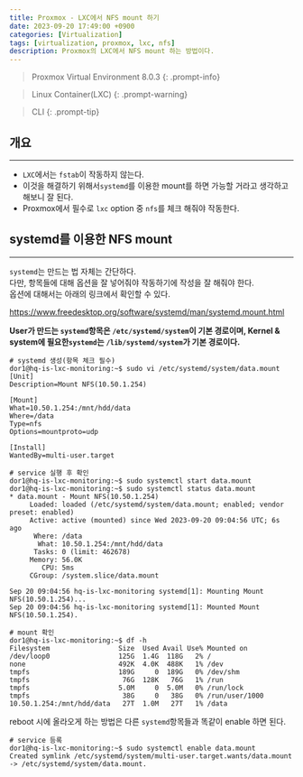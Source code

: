 ```yaml
---
title: Proxmox - LXC에서 NFS mount 하기
date: 2023-09-20 17:49:00 +0900
categories: [Virtualization]
tags: [virtualization, proxmox, lxc, nfs]
description: Proxmox의 LXC에서 NFS mount 하는 방법이다.
---
```


>Proxmox Virtual Environment 8.0.3
{: .prompt-info}

>Linux Container(LXC)
{: .prompt-warning}

>CLI
{: .prompt-tip}

## 개요
---

* `LXC`에서는 `fstab`이 작동하지 않는다.
* 이것을 해결하기 위해서`systemd`를 이용한 mount를 하면 가능할 거라고 생각하고 해보니 잘 된다.
* Proxmox에서 필수로 `lxc` option 중 `nfs`를 체크 해줘야 작동한다.

## systemd를 이용한 NFS mount
---

`systemd`는 만드는 법 자체는 간단하다.  
다만, 항목들에 대해 옵션을 잘 넣어줘야 작동하기에 작성을 잘 해줘야 한다.  
옵션에 대해서는 아래의 링크에서 확인할 수 있다.

<https://www.freedesktop.org/software/systemd/man/systemd.mount.html>

**User가 만드는 `systemd`항목은 `/etc/systemd/system`이 기본 경로이며, Kernel & system에 필요한`systemd`는 `/lib/systemd/system`가 기본 경로이다.**

```shell
# systemd 생성(항목 체크 필수)
dor1@hq-is-lxc-monitoring:~$ sudo vi /etc/systemd/system/data.mount
[Unit]
Description=Mount NFS(10.50.1.254)

[Mount]
What=10.50.1.254:/mnt/hdd/data
Where=/data
Type=nfs
Options=mountproto=udp

[Install]
WantedBy=multi-user.target

# service 실행 후 확인
dor1@hq-is-lxc-monitoring:~$ sudo systemctl start data.mount
dor1@hq-is-lxc-monitoring:~$ sudo systemctl status data.mount
* data.mount - Mount NFS(10.50.1.254)
     Loaded: loaded (/etc/systemd/system/data.mount; enabled; vendor preset: enabled)
     Active: active (mounted) since Wed 2023-09-20 09:04:56 UTC; 6s ago
      Where: /data
       What: 10.50.1.254:/mnt/hdd/data
      Tasks: 0 (limit: 462678)
     Memory: 56.0K
        CPU: 5ms
     CGroup: /system.slice/data.mount

Sep 20 09:04:56 hq-is-lxc-monitoring systemd[1]: Mounting Mount NFS(10.50.1.254)...
Sep 20 09:04:56 hq-is-lxc-monitoring systemd[1]: Mounted Mount NFS(10.50.1.254).

# mount 확인
dor1@hq-is-lxc-monitoring:~$ df -h
Filesystem                 Size  Used Avail Use% Mounted on
/dev/loop0                 125G  1.4G  118G   2% /
none                       492K  4.0K  488K   1% /dev
tmpfs                      189G     0  189G   0% /dev/shm
tmpfs                       76G  128K   76G   1% /run
tmpfs                      5.0M     0  5.0M   0% /run/lock
tmpfs                       38G     0   38G   0% /run/user/1000
10.50.1.254:/mnt/hdd/data   27T  1.0M   27T   1% /data
```

reboot 시에 올라오게 하는 방법은 다른 `systemd`항목들과 똑같이 enable 하면 된다.

```shell
# service 등록
dor1@hq-is-lxc-monitoring:~$ sudo systemctl enable data.mount
Created symlink /etc/systemd/system/multi-user.target.wants/data.mount -> /etc/systemd/system/data.mount.
```